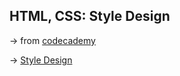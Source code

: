 ## HTML, CSS: Style Design

&rarr; from [codecademy](https://www.codecademy.com/)

&rarr; [Style Design]()